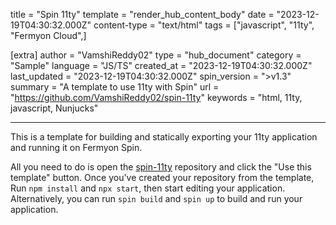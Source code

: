 title = "Spin 11ty"
template = "render_hub_content_body"
date = "2023-12-19T04:30:32.000Z"
content-type = "text/html"
tags = ["javascript", "11ty", "Fermyon Cloud",]

[extra]
author = "VamshiReddy02"
type = "hub_document"
category = "Sample"
language = "JS/TS"
created_at = "2023-12-19T04:30:32.000Z"
last_updated = "2023-12-19T04:30:32.000Z"
spin_version = ">v1.3"
summary =  "A template to use 11ty with Spin"
url = "https://github.com/VamshiReddy02/spin-11ty"
keywords = "html, 11ty, javascript, Nunjucks"

---
  
This is a template for building and statically exporting your 11ty application and running it on Fermyon Spin.

All you need to do is open the [spin-11ty](https://github.com/VamshiReddy02/spin-11ty) repository and click the "Use this template" button. Once you've created your repository from the template, Run `npm install` and `npx start`, then start editing your application. Alternatively, you can run `spin build` and `spin up` to build and run your application.